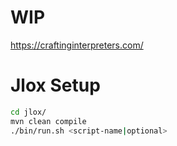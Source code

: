 # WIP

https://craftinginterpreters.com/


# Jlox Setup

```sh
cd jlox/
mvn clean compile
./bin/run.sh <script-name|optional>
```

